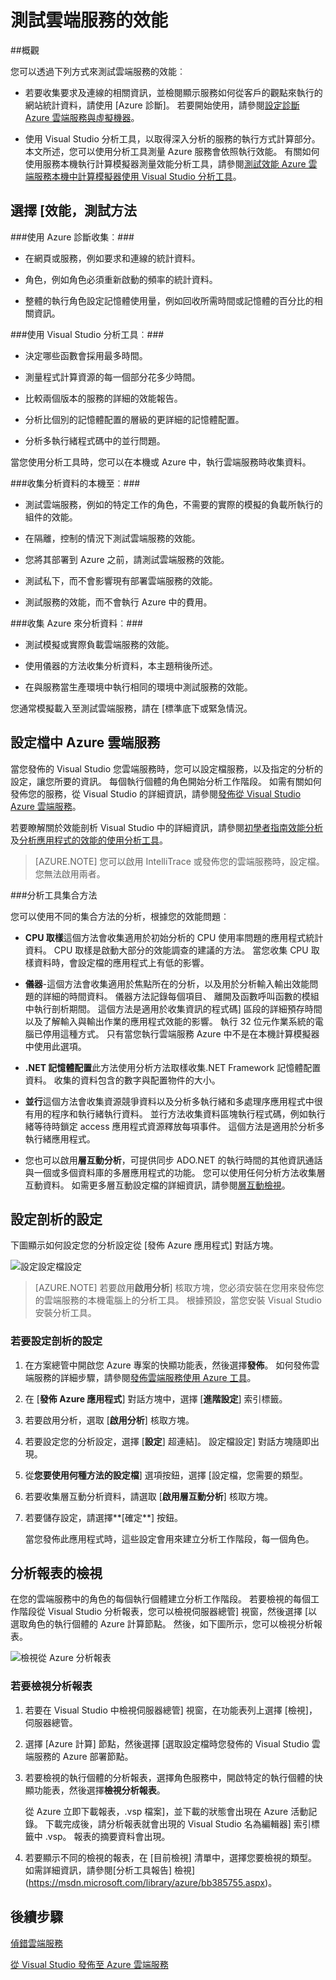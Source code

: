 <properties 
   pageTitle="測試雲端服務的效能 |Microsoft Azure"
   description="測試效能的雲端服務，使用 Visual Studio 分析工具"
   services="visual-studio-online"
   documentationCenter="n/a"
   authors="TomArcher"
   manager="douge"
   editor="" />
<tags 
   ms.service="visual-studio-online"
   ms.devlang="multiple"
   ms.topic="article"
   ms.tgt_pltfrm="multiple"
   ms.workload="na"
   ms.date="08/15/2016"
   ms.author="tarcher" />


# <a name="testing-the-performance-of-a-cloud-service"></a>測試雲端服務的效能 

##<a name="overview"></a>概觀

您可以透過下列方式來測試雲端服務的效能︰

- 若要收集要求及連線的相關資訊，並檢閱顯示服務如何從客戶的觀點來執行的網站統計資料，請使用 [Azure 診斷]。 若要開始使用，請參閱[設定診斷 Azure 雲端服務與虛擬機器]( http://go.microsoft.com/fwlink/p/?LinkId=623009)。

- 使用 Visual Studio 分析工具，以取得深入分析的服務的執行方式計算部分。 本文所述，您可以使用分析工具測量 Azure 服務會依照執行效能。 有關如何使用服務本機執行計算模擬器測量效能分析工具，請參閱[測試效能 Azure 雲端服務本機中計算模擬器使用 Visual Studio 分析工具](http://go.microsoft.com/fwlink/p/?LinkId=262845)。



## <a name="choosing-a-performance-testing-method"></a>選擇 [效能，測試方法

###<a name="use-azure-diagnostics-to-collect"></a>使用 Azure 診斷收集︰###

- 在網頁或服務，例如要求和連線的統計資料。

- 角色，例如角色必須重新啟動的頻率的統計資料。

- 整體的執行角色設定記憶體使用量，例如回收所需時間或記憶體的百分比的相關資訊。

###<a name="use-the-visual-studio-profiler-to"></a>使用 Visual Studio 分析工具︰###

- 決定哪些函數會採用最多時間。

- 測量程式計算資源的每一個部分花多少時間。

- 比較兩個版本的服務的詳細的效能報告。

- 分析比個別的記憶體配置的層級的更詳細的記憶體配置。

- 分析多執行緒程式碼中的並行問題。

當您使用分析工具時，您可以在本機或 Azure 中，執行雲端服務時收集資料。

###<a name="collect-profiling-data-locally-to"></a>收集分析資料的本機至︰###

- 測試雲端服務，例如的特定工作的角色，不需要的實際的模擬的負載所執行的組件的效能。

- 在隔離，控制的情況下測試雲端服務的效能。

- 您將其部署到 Azure 之前，請測試雲端服務的效能。

- 測試私下，而不會影響現有部署雲端服務的效能。

- 測試服務的效能，而不會執行 Azure 中的費用。

###<a name="collect-profiling-data-in-azure-to"></a>收集 Azure 來分析資料︰###

- 測試模擬或實際負載雲端服務的效能。

- 使用儀器的方法收集分析資料，本主題稍後所述。

- 在與服務當生產環境中執行相同的環境中測試服務的效能。

您通常模擬載入至測試雲端服務，請在 [標準底下或緊急情況。

## <a name="profiling-a-cloud-service-in-azure"></a>設定檔中 Azure 雲端服務

當您發佈的 Visual Studio 您雲端服務時，您可以設定檔服務，以及指定的分析的設定，讓您所要的資訊。 每個執行個體的角色開始分析工作階段。 如需有關如何發佈您的服務，從 Visual Studio 的詳細資訊，請參閱[發佈從 Visual Studio Azure 雲端服務](https://msdn.microsoft.com/library/azure/ee460772.aspx)。

若要瞭解關於效能剖析 Visual Studio 中的詳細資訊，請參閱[初學者指南效能分析](https://msdn.microsoft.com/library/azure/ms182372.aspx)及[分析應用程式的效能的使用分析工具](https://msdn.microsoft.com/library/azure/z9z62c29.aspx)。

>[AZURE.NOTE] 您可以啟用 IntelliTrace 或發佈您的雲端服務時，設定檔。 您無法啟用兩者。

###<a name="profiler-collection-methods"></a>分析工具集合方法

您可以使用不同的集合方法的分析，根據您的效能問題︰

- **CPU 取樣**這個方法會收集適用於初始分析的 CPU 使用率問題的應用程式統計資料。 CPU 取樣是啟動大部分的效能調查的建議的方法。 當您收集 CPU 取樣資料時，會設定檔的應用程式上有低的影響。

- **儀器**-這個方法會收集適用於焦點所在的分析，以及用於分析輸入輸出效能問題的詳細的時間資料。 儀器方法記錄每個項目、 離開及函數呼叫函數的模組中執行剖析期間。 這個方法是適用於收集資訊的程式碼] 區段的詳細預存時間以及了解輸入與輸出作業的應用程式效能的影響。 執行 32 位元作業系統的電腦已停用這種方式。 只有當您執行雲端服務 Azure 中不是在本機計算模擬器中使用此選項。

- **.NET 記憶體配置**此方法使用分析方法取樣收集.NET Framework 記憶體配置資料。 收集的資料包含的數字與配置物件的大小。

- **並行**這個方法會收集資源競爭資料以及分析多執行緒和多處理序應用程式中很有用的程序和執行緒執行資料。 並行方法收集資料區塊執行程式碼，例如執行緒等待時鎖定 access 應用程式資源釋放每項事件。 這個方法是適用於分析多執行緒應用程式。

- 您也可以啟用**層互動分析**，可提供同步 ADO.NET 的執行時間的其他資訊通話與一個或多個資料庫的多層應用程式的功能。 您可以使用任何分析方法收集層互動資料。 如需更多層互動設定檔的詳細資訊，請參閱[層互動檢視](https://msdn.microsoft.com/library/azure/dd557764.aspx)。

## <a name="configuring-profiling-settings"></a>設定剖析的設定

下圖顯示如何設定您的分析設定從 [發佈 Azure 應用程式] 對話方塊。

![設定設定檔設定](./media/vs-azure-tools-performance-profiling-cloud-services/IC526984.png)

>[AZURE.NOTE] 若要啟用**啟用分析**] 核取方塊，您必須安裝在您用來發佈您的雲端服務的本機電腦上的分析工具。 根據預設，當您安裝 Visual Studio 安裝分析工具。

### <a name="to-configure-profiling-settings"></a>若要設定剖析的設定

1. 在方案總管中開啟您 Azure 專案的快顯功能表，然後選擇**發佈**。 如何發佈雲端服務的詳細步驟，請參閱[發佈雲端服務使用 Azure 工具](http://go.microsoft.com/fwlink/p?LinkId=623012)。

1. 在 [**發佈 Azure 應用程式**] 對話方塊中，選擇 [**進階設定**] 索引標籤。

1. 若要啟用分析，選取 [**啟用分析**] 核取方塊。

1. 若要設定您的分析設定，選擇 [**設定**] 超連結]。 設定檔設定] 對話方塊隨即出現。

1. 從**您要使用何種方法的設定檔**] 選項按鈕，選擇 [設定檔，您需要的類型。

1. 若要收集層互動分析資料，請選取 [**啟用層互動分析**] 核取方塊。

1. 若要儲存設定，請選擇**[確定**] 按鈕。

    當您發佈此應用程式時，這些設定會用來建立分析工作階段，每一個角色。

## <a name="viewing-profiling-reports"></a>分析報表的檢視

在您的雲端服務中的角色的每個執行個體建立分析工作階段。 若要檢視的每個工作階段從 Visual Studio 分析報表，您可以檢視伺服器總管] 視窗，然後選擇 [以選取角色的執行個體的 Azure 計算節點。 然後，如下圖所示，您可以檢視分析報表。

![檢視從 Azure 分析報表](./media/vs-azure-tools-performance-profiling-cloud-services/IC748914.png)

### <a name="to-view-profiling-reports"></a>若要檢視分析報表

1. 若要在 Visual Studio 中檢視伺服器總管] 視窗，在功能表列上選擇 [檢視]，伺服器總管。

1. 選擇 [Azure 計算] 節點，然後選擇 [選取設定檔時您發佈的 Visual Studio 雲端服務的 Azure 部署節點。

1. 若要檢視的執行個體的分析報表，選擇角色服務中，開啟特定的執行個體的快顯功能表，然後選擇**檢視分析報表**。

    從 Azure 立即下載報表，.vsp 檔案]，並下載的狀態會出現在 Azure 活動記錄。 下載完成後，請分析報表就會出現的 Visual Studio 名為編輯器] 索引標籤中<Role name> _<Instance Number>_ <identifier>.vsp。 報表的摘要資料會出現。

1. 若要顯示不同的檢視的報表，在 [目前檢視] 清單中，選擇您要檢視的類型。 如需詳細資訊，請參閱[分析工具報告] 檢視](https://msdn.microsoft.com/library/azure/bb385755.aspx)。

## <a name="next-steps"></a>後續步驟

[偵錯雲端服務](https://msdn.microsoft.com/library/azure/ee405479.aspx)

[從 Visual Studio 發佈至 Azure 雲端服務](https://msdn.microsoft.com/library/azure/ee460772.aspx)

